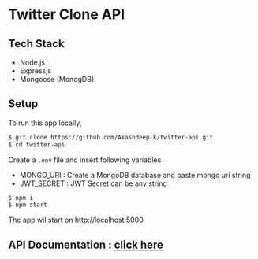 <h1>Twitter Clone API</h1>

## Tech Stack

- Node.js
- Expressjs
- Mongoose (MonogDB)

## Setup

To run this app locally,

```bash
$ git clone https://github.com/Akashdeep-k/twitter-api.git
$ cd twitter-api
```

Create a `.env` file and insert following variables

- MONGO_URI : Create a MongoDB database and paste mongo uri string
- JWT_SECRET : JWT Secret can be any string

```bash
$ npm i
$ npm start
```

The app wil start on http://localhost:5000

## API Documentation : <a href="https://documenter.getpostman.com/view/26894077/2s9YsMAWx4">click here</a>